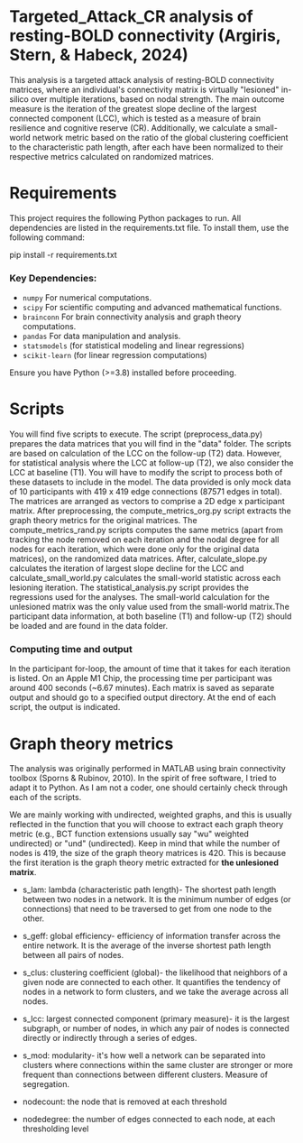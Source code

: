 # Targeted_Attack_CR analysis of resting-BOLD connectivity (Argiris, Stern, & Habeck, 2024)

This analysis is a targeted attack analysis of resting-BOLD connectivity matrices, where an individual's connectivity matrix is virtually "lesioned" in-silico over multiple iterations, based on nodal strength. The main outcome measure is the iteration of the greatest slope decline of the largest connected component (LCC), which is tested as a measure of brain resilience and cognitive reserve (CR). Additionally, we calculate a small-world network metric based on the ratio of the global clustering coefficient to the characteristic path length, after each have been normalized to their respective metrics calculated on randomized matrices. 

# Requirements
This project requires the following Python packages to run. All dependencies are listed in the requirements.txt file. To install them, use the following command:

pip install -r requirements.txt

### Key Dependencies:

- `numpy` For numerical computations.  
- `scipy` For scientific computing and advanced mathematical functions.  
- `brainconn` For brain connectivity analysis and graph theory computations.  
- `pandas` For data manipulation and analysis.  
- `statsmodels` (for statistical modeling and linear regressions)  
- `scikit-learn` (for linear regression computations)   

Ensure you have Python (>=3.8) installed before proceeding.  

# Scripts

You will find five scripts to execute. The script (preprocess_data.py) prepares the data matrices that you will find in the "data" folder. The scripts are based on calculation of the LCC on the follow-up (T2) data. However, for statistical analysis where the LCC at follow-up (T2), we also consider the LCC at baseline (T1). You will have to modify the script to process both of these datasets to include in the model.
The data provided is only mock data of 10 participants with 419 x 419 edge connections (87571 edges in total). The matrices are arranged as vectors to comprise a 2D edge x participant matrix. After preprocessing, the compute_metrics_org.py script extracts the graph theory metrics for the original matrices. The compute_metrics_rand.py scripts computes the same metrics (apart from tracking the node removed on each iteration and the nodal degree for all nodes for each iteration, which were done only for the original data matrices), on the randomized data matrices. After, calculate_slope.py calculates the iteration of largest slope decline for the LCC and calculate_small_world.py calculates the small-world statistic across each lesioning iteration.
The statistical_analysis.py script provides the regressions used for the analyses. The small-world calculation for the unlesioned matrix was the only value used from the small-world matrix.The participant data information, at both baseline (T1) and follow-up (T2) should be loaded and are found in the data folder. 

### Computing time and output

In the participant for-loop, the amount of time that it takes for each iteration is listed. On an Apple M1 Chip, the processing time per participant was around 400 seconds (~6.67 minutes). Each matrix is saved as separate output and should go to a specified output directory. At the end of each script, the output is indicated. 

# Graph theory metrics

The analysis was originally performed in MATLAB using brain connectivity toolbox (Sporns & Rubinov, 2010). In the spirit of free software, I tried to adapt it to Python. As I am not a coder, one should certainly check through each of the scripts.

We are mainly working with undirected, weighted graphs, and this is usually reflected in the function that you will choose to extract each
graph theory metric (e.g., BCT function extensions usually say "wu" weighted undirected) or "und" (undirected). Keep in mind that while the number of nodes is 419, the size of the graph theory matrices is 420. This is because the first iteration is the graph theory metric extracted for **the unlesioned matrix**. 

- s_lam: lambda (characteristic path length)- The shortest path length between two nodes in a network. It is the minimum number of edges (or connections) that need to be traversed to get from one node to the other. 
    
- s_geff: global efficiency- efficiency of information transfer across the entire network. It is  the average of the inverse shortest path length between all pairs of nodes.

- s_clus: clustering coefficient (global)- the likelihood that neighbors of a given node are connected to each other. It quantifies the tendency of nodes in a network to form clusters, and we take the average across all nodes. 

- s_lcc: largest connected component (primary measure)- it is the largest subgraph, or number of nodes, in which any pair of nodes is connected directly or indirectly through a series of edges.

- s_mod: modularity- it's how well a network can be separated into clusters where connections within the same cluster are stronger or more frequent than connections between different clusters. Measure of segregation.

- nodecount: the node that is removed at each threshold
    
- nodedegree: the number of edges connected to each node, at each thresholding level

